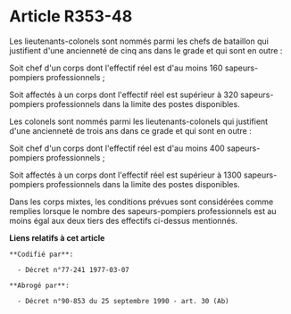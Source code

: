 # Article R353-48

Les lieutenants-colonels sont nommés parmi les chefs de bataillon qui justifient d'une ancienneté de cinq ans dans le grade
et qui sont en outre :

Soit chef d'un corps dont l'effectif réel est d'au moins 160 sapeurs-pompiers professionnels ;

Soit affectés à un corps dont l'effectif réel est supérieur à 320 sapeurs-pompiers professionnels dans la limite des postes
disponibles.

Les colonels sont nommés parmi les lieutenants-colonels qui justifient d'une ancienneté de trois ans dans ce grade et qui
sont en outre :

Soit chef d'un corps dont l'effectif réel est d'au moins 400 sapeurs-pompiers professionnels ;

Soit affectés à un corps dont l'effectif réel est supérieur à 1300 sapeurs-pompiers professionnels dans la limite des postes
disponibles.

Dans les corps mixtes, les conditions prévues sont considérées comme remplies lorsque le nombre des sapeurs-pompiers
professionnels est au moins égal aux deux tiers des effectifs ci-dessus mentionnés.

**Liens relatifs à cet article**

	**Codifié par**:

	  - Décret n°77-241 1977-03-07

	**Abrogé par**:

	  - Décret n°90-853 du 25 septembre 1990 - art. 30 (Ab)
